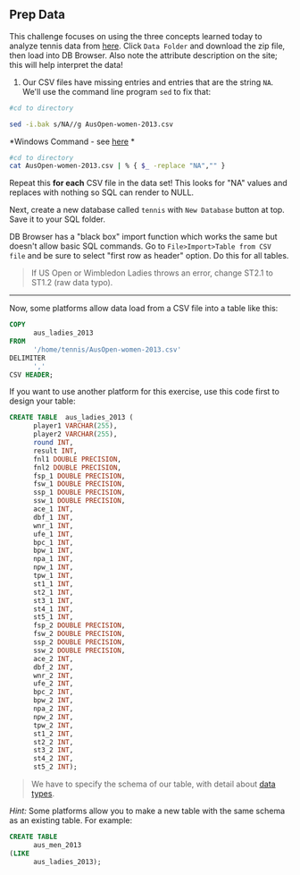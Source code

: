 ## Prep Data


This challenge focuses on using the three concepts learned today to analyze tennis data from [here](https://archive.ics.uci.edu/ml/datasets/Tennis+Major+Tournament+Match+Statistics). 
Click `Data Folder` and download the zip file, then load into DB Browser. 
Also note the attribute description on the site; this will help interpret the data!

1. Our CSV files have missing entries and entries that are the string `NA`. We'll use the command line program `sed` to fix that:

```bash
#cd to directory 

sed -i.bak s/NA//g AusOpen-women-2013.csv
```

*Windows Command - see [here](https://blogs.msdn.microsoft.com/zainnab/2007/07/08/grep-and-sed-with-powershell/) *
```bash
#cd to directory 
cat AusOpen-women-2013.csv | % { $_ -replace "NA","" }
```

Repeat this **for each** CSV file in the data set! This looks for "NA" values and replaces with nothing so SQL can render to NULL.

Next, create a new database called `tennis` with `New Database` button at top. Save it to your SQL folder.

DB Browser has a "black box" import function which works the same but doesn't allow basic SQL commands. Go to `File>Import>Table from CSV file` and be sure to select "first row as header" option. Do this for all tables.

>If US Open or Wimbledon Ladies throws an error, change ST2.1 to ST1.2 (raw data typo).

---
Now, some platforms allow data load from a CSV file into a table like this:

```sql
COPY 
      aus_ladies_2013
FROM 
      '/home/tennis/AusOpen-women-2013.csv'
DELIMITER 
      ','
CSV HEADER;
```
If you want to use another platform for this exercise, use this code first to design your table:

```sql
CREATE TABLE  aus_ladies_2013 (
      player1 VARCHAR(255),
      player2 VARCHAR(255),
      round INT,
      result INT,
      fnl1 DOUBLE PRECISION,
      fnl2 DOUBLE PRECISION,
      fsp_1 DOUBLE PRECISION,
      fsw_1 DOUBLE PRECISION,
      ssp_1 DOUBLE PRECISION,
      ssw_1 DOUBLE PRECISION,
      ace_1 INT,
      dbf_1 INT,
      wnr_1 INT,
      ufe_1 INT,
      bpc_1 INT,
      bpw_1 INT,
      npa_1 INT,
      npw_1 INT,
      tpw_1 INT,
      st1_1 INT,
      st2_1 INT,
      st3_1 INT,
      st4_1 INT,
      st5_1 INT,
      fsp_2 DOUBLE PRECISION,
      fsw_2 DOUBLE PRECISION,
      ssp_2 DOUBLE PRECISION,
      ssw_2 DOUBLE PRECISION,
      ace_2 INT,
      dbf_2 INT,
      wnr_2 INT,
      ufe_2 INT,
      bpc_2 INT,
      bpw_2 INT,
      npa_2 INT,
      npw_2 INT,
      tpw_2 INT,
      st1_2 INT,
      st2_2 INT,
      st3_2 INT,
      st4_2 INT,
      st5_2 INT);
```
>We have to specify the schema of our table, with detail about [data types](http://www.postgresql.org/docs/9.3/static/datatype.html).

*Hint:* Some platforms allow you to make a new table with the same schema as an existing table. For example:

```sql
CREATE TABLE 
      aus_men_2013 
(LIKE 
      aus_ladies_2013);
```
